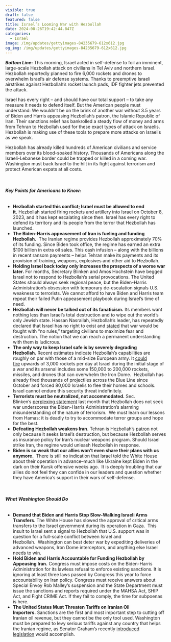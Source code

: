 ```yaml
---
visible: true
draft: false
featured: false
title: Israel’s Looming War with Hezbollah
date: 2024-08-26T19:42:44.847Z
categories:
  - Israel
image: /img/updates/gettyimages-84235679-612x612.jpg
og_img: /img/updates/gettyimages-84235679-612x612.jpg
---
```

***Bottom Line*:** This morning, Israel acted in self-defense to foil an imminent, large-scale Hezbollah attack on civilians in Tel Aviv and northern Israel. Hezbollah reportedly planned to fire 6,000 rockets and drones to overwhelm Israel’s air defense systems. Thanks to preemptive Israeli airstrikes against Hezbollah’s rocket launch pads, IDF fighter jets prevented the attack.

Israel has every right – and should have our total support – to take any measure it needs to defend itself. But the American people must understand: We wouldn’t be on the brink of another war without 3.5 years of Biden and Harris appeasing Hezbollah’s patron, the Islamic Republic of Iran. Their sanctions relief has bankrolled a steady flow of money and arms from Tehran to Hezbollah used for these exact types of attack on Israelis. Hezbollah is making use of these tools to prepare more attacks on Israelis as we speak.

Hezbollah has already killed hundreds of American civilians and service members over its blood-soaked history. Thousands of Americans along the Israeli-Lebanese border could be trapped or killed in a coming war. Washington must back Israel to the hilt in its fight against terrorism and protect American expats at all costs.

 

###### ***Key Points for Americans to Know:***

* **Hezbollah started this conflict; Israel must be allowed to end it.** Hezbollah started firing rockets and artillery into Israel on October 8, 2023, and it has kept escalating since then. Israel has every right to defend its territory and its people from the terror that Hezbollah has launched.
* **The Biden-Harris appeasement of Iran is fueling and funding Hezbollah.**  The Iranian regime provides Hezbollah approximately 70% of its funding. Since Biden took office, the regime has earned an extra $100 billion in extra oil sales. This cash infusion – along with the billions in recent ransom payments – helps Tehran make its payments and its provision of training, weapons, explosives and other aid to Hezbollah. 
* **Holding Israel back today only increases the prospects of a worse war later.** For months, Secretary Blinken and Amos Hochstein have begged Israel not to respond to Hezbollah’s serial provocations. The United States should always seek regional peace, but the Biden-Harris Administration’s obsession with temporary de-escalation signals U.S. weakness to terrorists. We cannot afford to have Biden and Harris team repeat their failed Putin appeasement playbook during Israel’s time of need.
* **Hezbollah will never be talked out of its fanaticism.** Its members want nothing less than Israel’s total destruction and to wipe out the world’s only Jewish state. Hassan Nasrallah, Hezbollah’s leader, has repeatedly declared that Israel has no right to exist and [stated](https://www.cnbc.com/2024/06/20/hezbollah-leader-warns-israel-of-war-with-no-red-lines-threatens-cyprus-.html) that war would be fought with “no rules,” targeting civilians to maximize fear and destruction. The notion that we can reach a permanent understanding with them is ludicrous.
* **The only way to keep Israel safe is by severely degrading Hezbollah.** Recent estimates indicate Hezbollah’s capabilities are roughly on par with those of a mid-size European army. It [could fire](https://jinsa.org/wp-content/uploads/2024/06/Hezbollahs-Escalation-Threatens-Full-Scale-War.pdf) upwards of 3,000 rockets per day at Israel during the initial stage of a war and its arsenal includes some 150,000 to 200,000 rockets, missiles, and drones that can overwhelm the Iron Dome.  Hezbollah has already fired thousands of projectiles across the Blue Line since October and forced 80,000 Israelis to flee their homes and schools. Israel cannot endure this security threat indefinitely.
* **Terrorists must be neutralized, not accommodated.** Sec. Blinken’s [perplexing statement](https://www.voanews.com/a/blinken-no-main-actors-want-war-between-israel-hezbollah/7681164.html) last month that Hezbollah does not seek war underscores the Biden-Harris Administration’s alarming misunderstanding of the nature of terrorism.  We must learn our lessons from Hamas: it is deadly to try to accommodate terror groups and hope for the best.
* **Defeating Hezbollah weakens Iran.** Tehran is Hezbollah’s [patron](https://www.washingtonpost.com/world/2024/06/23/lebanon-israel-iraq-syria-hezbollah-fighters-iran/2ab1fa52-311e-11ef-bcdf-31cdebd3022f_story.html) not only because it seeks Israel’s destruction, but because Hezbollah serves as insurance policy for Iran’s nuclear weapons program. Should Israel strike Iran, the regime would unleash Hezbollah in response.
* **Biden is so weak that our allies won’t even share their plans with us anymore.**  There is still no indication that Israel told the White House about their operation in advance–much like Ukraine kept Biden in the dark on their Kursk offensive weeks ago.  It is deeply troubling that our allies do not feel they can confide in our leaders and question whether they have America’s support in their wars of self-defense.

 

###### ***What Washington Should Do***

* **Demand that Biden and Harris Stop Slow-Walking Israeli Arms Transfers**. The White House has slowed the approval of critical arms transfers to the Israel government during its operation in Gaza.  This insult to Israel sent a signal to Hezbollah that U.S. support was in question for a full-scale conflict between Israel and Hezbollah.  Washington can best deter war by expediting deliveries of advanced weapons, Iron Dome interceptors, and anything else Israel needs to win.
* **Hold Biden and Harris Accountable for Funding Hezbollah by Appeasing Iran.** Congress must impose costs on the Biden-Harris Administration for its lawless refusal to enforce existing sanctions. It is ignoring at least three laws passed by Congress this year to force accountability on Iran policy. Congress must receive answers about Special Envoy Rob Malley’s suspension and the State Department must issue the sanctions and reports required under the MAHSA Act, SHIP Act, and Fight CRIME Act. If they fail to comply, the time for subpoenas is here.
* **The United States Must Threaten Tariffs on Iranian Oil Importers.** Sanctions are the first and most important step to cutting off Iranian oil revenue, but they cannot be the only tool used. Washington must be prepared to levy serious tariffs against any country that helps the Iranian regime, as Senator Graham’s recently [introduced legislation](https://www.lgraham.senate.gov/public/index.cfm/press-releases?ID=796FD5BE-7F56-4177-9467-E606B0B2ACA7) would accomplish.